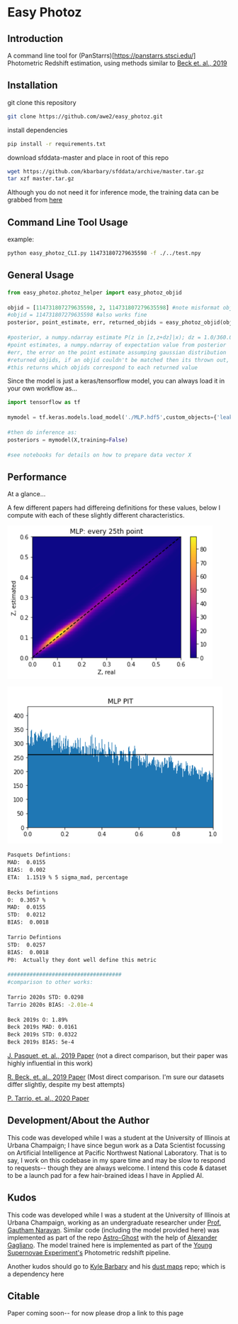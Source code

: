 # Easy Photoz

## Introduction

A command line tool for (PanStarrs)[https://panstarrs.stsci.edu/] Photometric Redshift estimation, using methods similar to [Beck et. al., 2019](https://arxiv.org/pdf/1910.10167.pdf)

## Installation

git clone this repository

```bash
git clone https://github.com/awe2/easy_photoz.git
```
install dependencies

```bash
pip install -r requirements.txt
```

download sfddata-master and place in root of this repo
```bash
wget https://github.com/kbarbary/sfddata/archive/master.tar.gz
tar xzf master.tar.gz
```

Although you do not need it for inference mode, the training data can be grabbed from [here](https://drive.google.com/drive/folders/1tdjogtnGNolk4cV9FWxaMmM5Gunp26Kz?usp=sharing)

## Command Line Tool Usage

example: 
```bash
python easy_photoz_CLI.py 114731807279635598 -f ./../test.npy
```

## General Usage

```python
from easy_photoz.photoz_helper import easy_photoz_objid

objid = [114731807279635598, 2, 114731807279635598] #note misformat objid
#objid = 114731807279635598 #also works fine
posterior, point_estimate, err, returned_objids = easy_photoz_objid(objid)

#posterior, a numpy.ndarray estimate P(z in [z,z+dz]|x); dz = 1.0/360.0
#point estimates, a numpy.ndarray of expectation value from posterior
#err, the error on the point estimate assumping gaussian distribution
#returned objids, if an objid couldn't be matched then its thrown out,
#this returns which objids correspond to each returned value
```

Since the model is just a keras/tensorflow model, you can always load it in your own workflow as...

```python
import tensorflow as tf

mymodel = tf.keras.models.load_model('./MLP.hdf5',custom_objects={'leaky_relu':tf.keras.layers.leaky_relu})

#then do inference as:
posteriors = mymodel(X,training=False)

#see notebooks for details on how to prepare data vector X
```

## Performance
At a glance...

A few different papers had differeing definitions for these values, below I compute with each of these slightly different characteristics.

![MLP Performance](/IMAGES/MLP_performance.PNG)

![MLP PIT](/IMAGES/MLP_PIT.PNG)

```bash
Pasquets Defintions: 
MAD:  0.0155
BIAS:  0.002
ETA:  1.1519 % 5 sigma_mad, percentage
 
Becks Defintions
O:  0.3057 %
MAD:  0.0155
STD:  0.0212
BIAS:  0.0018
 
Tarrio Defintions
STD:  0.0257
BIAS:  0.0018
P0:  Actually they dont well define this metric
 
####################################
#comparison to other works:
 
Tarrio 2020s STD: 0.0298
Tarrio 2020s BIAS: -2.01e-4
 
Beck 2019s O: 1.89%
Beck 2019s MAD: 0.0161
Beck 2019s STD: 0.0322
Beck 2019s BIAS: 5e-4
```

[J. Pasquet, et. al., 2019 Paper](https://www.aanda.org/articles/aa/full_html/2019/01/aa33617-18/aa33617-18.html) (not a direct comparison, but their paper was highly influential in this work)

[R. Beck, et. al., 2019 Paper](https://arxiv.org/pdf/1910.10167.pdf) (Most direct comparison. I'm sure our datasets differ slightly, despite my best attempts)

[P. Tarrio, et. al., 2020 Paper](https://www.aanda.org/articles/aa/full_html/2020/10/aa38415-20/aa38415-20.html)


## Development/About the Author

This code was developed while I was a student at the University of Illinois at Urbana Champaign; I have since begun work as a Data Scientist focussing on Artificial Intelligence at Pacific Northwest National Laboratory. That is to say, I work on this codebase in my spare time and may be slow to respond to requests-- though they are always welcome. I intend this code & dataset to be a launch pad for a few hair-brained ideas I have in Applied AI.

## Kudos

This code was developed while I was a student at the University of Illinois at Urbana Champaign, working as an undergraduate researcher under [Prof. Gautham Narayan](https://gnarayan.github.io/). Similar code (including the model provided here) was implemented as part of the repo [Astro-Ghost](https://github.com/uiucsn/astro_ghost) with the help of [Alexander Gagliano](https://alexandergagliano.github.io/). The model trained here is implemented as part of the [Young Supernovae Experiment's]() Photometric redshift pipeline.

Another kudos should go to [Kyle Barbary](http://kylebarbary.com/) and his [dust maps](https://github.com/kbarbary/sfdmap) repo; which is a dependency here

## Citable

Paper coming soon-- for now please drop a link to this page 

